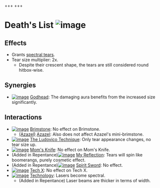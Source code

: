 +++
+++

 # Death's List ![image](/image/Death%27s_List.png) 


Effects
---------


* Grants [spectral tears](/wiki/Spectral_tears "Spectral tears").
* Tear size multiplier: 2x.
	+ Despite their crescent shape, the tears are still considered round hitbox-wise.


Synergies
-----------


* [![image](/image/Godhead.png)](/wiki/Godhead "Godhead") [Godhead](/wiki/Godhead "Godhead"): The damaging aura benefits from the increased size significantly.


Interactions
--------------


* [![image](/image/Brimstone.png)](/wiki/Brimstone "Brimstone") [Brimstone](/wiki/Brimstone "Brimstone"): No effect on Brimstone.
	+ [(Azazel)](/wiki/Azazel "Azazel") [Azazel](/wiki/Azazel "Azazel"): Also does not affect Azazel's mini-brimstone.
* [![image](/image/The_Ludovico_Technique.png)](/wiki/The_Ludovico_Technique "The Ludovico Technique") [The Ludovico Technique](/wiki/The_Ludovico_Technique "The Ludovico Technique"): Only tear appearance changes, no tear size up.
* [![image](/image/Mom%27s_Knife.png)](/wiki/Mom%27s_Knife "Mom's Knife") [Mom's Knife](/wiki/Mom%27s_Knife "Mom's Knife"): No effect on Mom's Knife.
* (Added in Repentance)[![image](/image/My_Reflection.png)](/wiki/My_Reflection "My Reflection") [My Reflection](/wiki/My_Reflection "My Reflection"): Tears will spin like boomerangs, purely cosmetic effect.
* (Added in Repentance)[![image](/image/Spirit_Sword.png)](/wiki/Spirit_Sword "Spirit Sword") [Spirit Sword](/wiki/Spirit_Sword "Spirit Sword"): No effect.
* [![image](/image/Tech_X.png)](/wiki/Tech_X "Tech X") [Tech X](/wiki/Tech_X "Tech X"): No effect on Tech X.
* [![image](/image/Technology.png)](/wiki/Technology "Technology") [Technology](/wiki/Technology "Technology"): Lasers become spectral.
	+ (Added in Repentance) Laser beams are thicker in terms of width.


